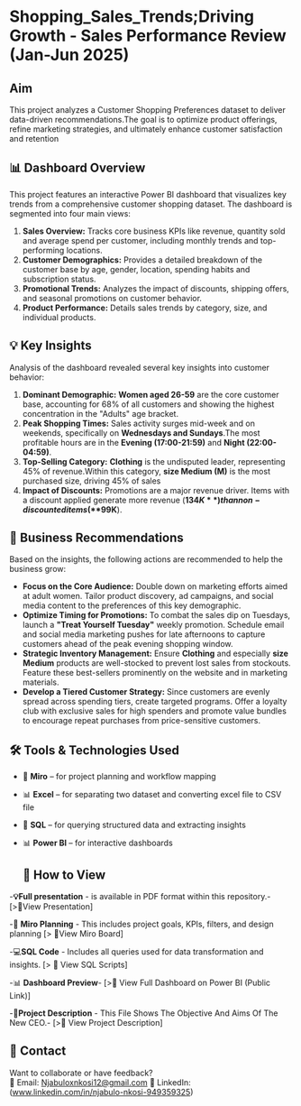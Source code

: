 # Shopping_Sales_Trends;Driving Growth - Sales Performance Review (Jan-Jun 2025)

## Aim
This project analyzes a Customer Shopping Preferences dataset to deliver data-driven recommendations.The goal is to optimize product offerings, refine marketing strategies, and ultimately enhance customer satisfaction and retention

## 📊 Dashboard Overview
This project features an interactive Power BI dashboard that visualizes key trends from a comprehensive customer shopping dataset. The dashboard is segmented into four main views:
1.  **Sales Overview:** Tracks core business KPIs like revenue, quantity sold and average spend per customer, including monthly trends and top-performing locations.
2.  **Customer Demographics:** Provides a detailed breakdown of the customer base by age, gender, location, spending habits and subscription status.
3.  **Promotional Trends:** Analyzes the impact of discounts, shipping offers, and seasonal promotions on customer behavior.
4.  **Product Performance:** Details sales trends by category, size, and individual products.

   ## 💡 Key Insights
Analysis of the dashboard revealed several key insights into customer behavior:

1.  **Dominant Demographic:** **Women aged 26-59** are the core customer base, accounting for 68% of all customers and showing the highest concentration in the "Adults" age bracket.
2.  **Peak Shopping Times:** Sales activity surges mid-week and on weekends, specifically on **Wednesdays and Sundays**.The most profitable hours are in the **Evening (17:00-21:59)** and **Night (22:00-04:59)**.
3.  **Top-Selling Category:** **Clothing** is the undisputed leader, representing 45% of revenue.Within this category, **size Medium (M)** is the most purchased size, driving 45% of sales
4.  **Impact of Discounts:** Promotions are a major revenue driver. Items with a discount applied generate more revenue (**$134K**) than non-discounted items (**$99K**).

## 🚀 Business Recommendations

Based on the insights, the following actions are recommended to help the business grow:

* **Focus on the Core Audience:** Double down on marketing efforts aimed at adult women. Tailor product discovery, ad campaigns, and social media content to the preferences of this key demographic.
* **Optimize Timing for Promotions:** To combat the sales dip on Tuesdays, launch a **"Treat Yourself Tuesday"** weekly promotion. Schedule email and social media marketing pushes for late afternoons to capture customers ahead of the peak evening shopping window.
* **Strategic Inventory Management:** Ensure **Clothing** and especially **size Medium** products are well-stocked to prevent lost sales from stockouts. Feature these best-sellers prominently on the website and in marketing materials.
* **Develop a Tiered Customer Strategy:** Since customers are evenly spread across spending tiers, create targeted programs. Offer a loyalty club with exclusive sales for high spenders and promote value bundles to encourage repeat purchases from price-sensitive customers.

 ## 🛠️ Tools & Technologies Used

- 🧠 **Miro** – for project planning and workflow mapping  
- 📊 **Excel** – for separating two dataset and converting excel file to CSV file
- 🐘 **SQL** – for querying structured data and extracting insights    
- 📊 **Power BI** – for interactive dashboards

  ##  🎥 How to View

-**💡Full presentation** - is available in PDF format within this repository.- [>🔗View Presentation]

-🧠 **Miro Planning** - This includes project goals, KPIs, filters, and design planning
[> 🔗View Miro Board]


-💻**SQL Code** - Includes all queries used for data transformation and insights.
[> 🔗 View SQL Scripts]


 -📊 **Dashboard Preview**- [>🔗 View Full Dashboard on Power BI (Public Link)]

-**📝Project Description** - This File Shows The Objective And Aims Of The New CEO.- [>🔗 View Project Description]


## 📩 Contact

Want to collaborate or have feedback?  
📧 Email: Njabuloxnkosi12@gmail.com
🔗 LinkedIn:(www.linkedin.com/in/njabulo-nkosi-949359325)
